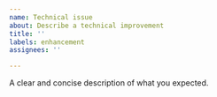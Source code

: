 ```yaml
---
name: Technical issue
about: Describe a technical improvement
title: ''
labels: enhancement
assignees: ''

---
```


A clear and concise description of what you expected.
